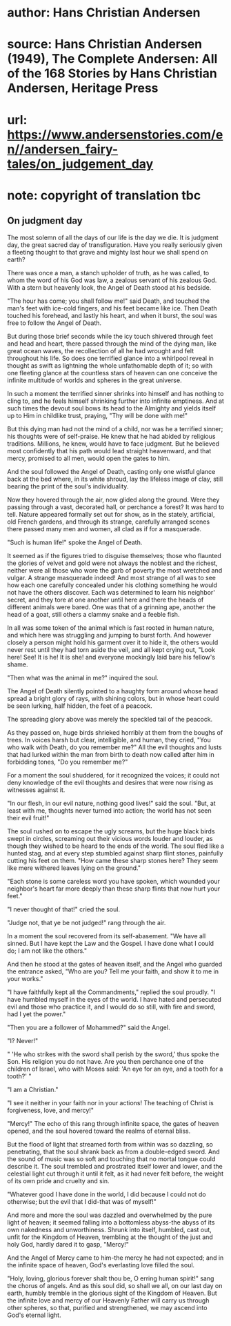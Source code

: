 # author: Hans Christian Andersen
# source: Hans Christian Andersen (1949), The Complete Andersen: All of the 168 Stories by Hans Christian Andersen, Heritage Press
# url: https://www.andersenstories.com/en//andersen_fairy-tales/on_judgement_day
# note: copyright of translation tbc

## On judgment day 

The most solemn of all the days of our life is the day we die. It is
judgment day, the great sacred day of transfiguration. Have you really
seriously given a fleeting thought to that grave and mighty last hour we
shall spend on earth?

There was once a man, a stanch upholder of truth, as he was called, to
whom the word of his God was law, a zealous servant of his zealous God.
With a stern but heavenly look, the Angel of Death stood at his bedside.

"The hour has come; you shall follow me!" said Death, and touched the
man's feet with ice-cold fingers, and his feet became like ice. Then
Death touched his forehead, and lastly his heart, and when it burst, the
soul was free to follow the Angel of Death.

But during those brief seconds while the icy touch shivered through feet
and head and heart, there passed through the mind of the dying man, like
great ocean waves, the recollection of all he had wrought and felt
throughout his life. So does one terrified glance into a whirlpool
reveal in thought as swift as lightning the whole unfathomable depth of
it; so with one fleeting glance at the countless stars of heaven can one
conceive the infinite multitude of worlds and spheres in the great
universe.

In such a moment the terrified sinner shrinks into himself and has
nothing to cling to, and he feels himself shrinking further into
infinite emptiness. And at such times the devout soul bows its head to
the Almighty and yields itself up to Him in childlike trust, praying,
"Thy will be done with me!"

But this dying man had not the mind of a child, nor was he a terrified
sinner; his thoughts were of self-praise. He knew that he had abided by
religious traditions. Millions, he knew, would have to face judgment.
But he believed most confidently that his path would lead straight
heavenward, and that mercy, promised to all men, would open the gates to
him.

And the soul followed the Angel of Death, casting only one wistful
glance back at the bed where, in its white shroud, lay the lifeless
image of clay, still bearing the print of the soul's individuality.

Now they hovered through the air, now glided along the ground. Were they
passing through a vast, decorated hall, or perchance a forest? It was
hard to tell. Nature appeared formally set out for show, as in the
stately, artificial, old French gardens, and through its strange,
carefully arranged scenes there passed many men and women, all clad as
if for a masquerade.

"Such is human life!" spoke the Angel of Death.

It seemed as if the figures tried to disguise themselves; those who
flaunted the glories of velvet and gold were not always the noblest and
the richest, neither were all those who wore the garb of poverty the
most wretched and vulgar. A strange masquerade indeed! And most strange
of all was to see how each one carefully concealed under his clothing
something he would not have the others discover. Each was determined to
learn his neighbor' secret, and they tore at one another until here and
there the heads of different animals were bared. One was that of a
grinning ape, another the head of a goat, still others a clammy snake
and a feeble fish.

In all was some token of the animal which is fast rooted in human
nature, and which here was struggling and jumping to burst forth. And
however closely a person might hold his garment over it to hide it, the
others would never rest until they had torn aside the veil, and all kept
crying out, "Look here! See! It is he! It is she! and everyone
mockingly laid bare his fellow's shame.

"Then what was the animal in me?" inquired the soul.

The Angel of Death silently pointed to a haughty form around whose head
spread a bright glory of rays, with shining colors, but in whose heart
could be seen lurking, half hidden, the feet of a peacock.

The spreading glory above was merely the speckled tail of the peacock.

As they passed on, huge birds shrieked horribly at them from the boughs
of trees. In voices harsh but clear, intelligible, and human, they
cried, "You who walk with Death, do you remember me?" All the evil
thoughts and lusts that had lurked within the man from birth to death
now called after him in forbidding tones, "Do you remember me?"

For a moment the soul shuddered, for it recognized the voices; it could
not deny knowledge of the evil thoughts and desires that were now rising
as witnesses against it.

"In our flesh, in our evil nature, nothing good lives!" said the soul.
"But, at least with me, thoughts never turned into action; the world
has not seen their evil fruit!"

The soul rushed on to escape the ugly screams, but the huge black birds
swept in circles, screaming out their vicious words louder and louder,
as though they wished to be heard to the ends of the world. The soul
fled like a hunted stag, and at every step stumbled against sharp flint
stones, painfully cutting his feet on them. "How came these sharp
stones here? They seem like mere withered leaves lying on the ground."

"Each stone is some careless word you have spoken, which wounded your
neighbor's heart far more deeply than these sharp flints that now hurt
your feet."

"I never thought of that!" cried the soul.

"Judge not, that ye be not judged!" rang through the air.

In a moment the soul recovered from its self-abasement. "We have all
sinned. But I have kept the Law and the Gospel. I have done what I could
do; I am not like the others."

And then he stood at the gates of heaven itself, and the Angel who
guarded the entrance asked, "Who are you? Tell me your faith, and show
it to me in your works."

"I have faithfully kept all the Commandments," replied the soul
proudly. "I have humbled myself in the eyes of the world. I have hated
and persecuted evil and those who practice it, and I would do so still,
with fire and sword, had I yet the power."

"Then you are a follower of Mohammed?" said the Angel.

"I? Never!"

" 'He who strikes with the sword shall perish by the sword,' thus
spoke the Son. His religion you do not have. Are you then perchance one
of the children of Israel, who with Moses said: 'An eye for an eye, and
a tooth for a tooth?' "

"I am a Christian."

"I see it neither in your faith nor in your actions! The teaching of
Christ is forgiveness, love, and mercy!"

"Mercy!" The echo of this rang through infinite space, the gates of
heaven opened, and the soul hovered toward the realms of eternal bliss.

But the flood of light that streamed forth from within was so dazzling,
so penetrating, that the soul shrank back as from a double-edged sword.
And the sound of music was so soft and touching that no mortal tongue
could describe it. The soul trembled and prostrated itself lower and
lower, and the celestial light cut through it until it felt, as it had
never felt before, the weight of its own pride and cruelty and sin.

"Whatever good I have done in the world, I did because I could not do
otherwise; but the evil that I did-that was of myself!"

And more and more the soul was dazzled and overwhelmed by the pure light
of heaven; it seemed falling into a bottomless abyss-the abyss of its
own nakedness and unworthiness. Shrunk into itself, humbled, cast out,
unfit for the Kingdom of Heaven, trembling at the thought of the just
and holy God, hardly dared it to gasp, "Mercy!"

And the Angel of Mercy came to him-the mercy he had not expected; and in
the infinite space of heaven, God's everlasting love filled the soul.

"Holy, loving, glorious forever shalt thou be, O erring human spirit!"
sang the chorus of angels. And as this soul did, so shall we all, on our
last day on earth, humbly tremble in the glorious sight of the Kingdom
of Heaven. But the infinite love and mercy of our Heavenly Father will
carry us through other spheres, so that, purified and strengthened, we
may ascend into God's eternal light.
